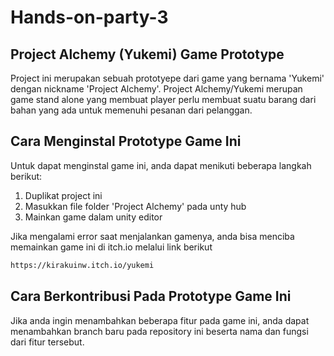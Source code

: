 # Hands-on-party-3

## Project Alchemy (Yukemi) Game Prototype

Project ini merupakan sebuah prototyepe dari game yang bernama 'Yukemi' dengan nickname 'Project Alchemy'. Project Alchemy/Yukemi merupan game stand alone yang membuat player perlu membuat suatu barang dari bahan yang ada untuk memenuhi pesanan dari pelanggan.

## Cara Menginstal Prototype Game Ini

Untuk dapat menginstal game ini, anda dapat menikuti beberapa langkah berikut:

1. Duplikat project ini
2. Masukkan file folder 'Project Alchemy' pada unty hub
3. Mainkan game dalam unity editor

Jika mengalami error saat menjalankan gamenya, anda bisa menciba memainkan game ini di itch.io melalui link berikut
```sh
https://kirakuinw.itch.io/yukemi
```

## Cara Berkontribusi Pada Prototype Game Ini

Jika anda ingin menambahkan beberapa fitur pada game ini, anda dapat menambahkan branch baru pada repository ini beserta nama dan fungsi dari fitur tersebut.
